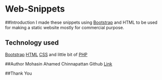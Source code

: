 # Web-Snippets
##Introduction
I made these snippets using [Bootstrap](https://getbootstrap.com/)  and HTML to be used for making a static website mostly for commercial purpose.
## Technology used
[Bootstrap](https://getbootstrap.com/)
[HTML](https://www.w3schools.com/html/)
[CSS](https://www.w3schools.com/css/default.asp)
and little bit of
[PHP](https://www.w3schools.com/php/default.asp)

##Author
Mohasin Ahamed Chinnapattan
Github [Link](https://github.com/mohsin52/)

##Thank You
